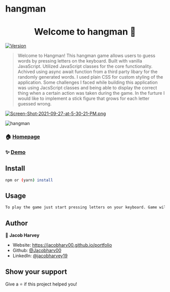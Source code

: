 # hangman
<h1 align="center">Welcome to hangman 👋</h1>
<p>
  <a href="https://www.npmjs.com/package/hangman" target="_blank">
    <img alt="Version" src="https://img.shields.io/npm/v/hangman.svg">
  </a>
</p>

> Welcome to Hangman! This hangman game allows users to guess words by pressing letters on the keyboard. Built with vanilla JavaScript. Utilized JavaScript classes for the core functionality. Achived using async await function from a third party libary for the randomly generated words. I used plain CSS for custom styling of the application. Some challenges I faced while building this application was using JacsScript classes and being able to display the correct thing when a certain action was taken during the game. In the furture I would like to implement a stick figure that grows for each letter guessed wrong. 

[![Screen-Shot-2021-09-27-at-5-30-21-PM.png](https://i.postimg.cc/HkkvtZ1x/Screen-Shot-2021-09-27-at-5-30-21-PM.png)](https://postimg.cc/D8RcvcZk)

![hangman](https://media.giphy.com/media/ybQIv0CsYm1XY9A8Dm/giphy.gif)



### 🏠 [Homepage](https://harvey-hangman.netlify.app)

### ✨ [Demo](https://www.loom.com/share/0d736077bf6040baa96684cdb936e0e1)

## Install

```sh
npm or (yarn) install
```

## Usage

```sh
To play the game just start pressing letters on your keyboard. Game will tell you how many guesses you have left. Guesses will not be taken away if you guess the same letter. Once you are out of guesses it will tell you what the word was or it will congratulate you. To start a new game just click the reset button. Enjoy!
```

## Author

👤 **Jacob Harvey**

* Website: https://jacobharv00.github.io/portfolio
* Github: [@Jacobharv00](https://github.com/Jacobharv00)
* LinkedIn: [@jacobharvey19](https://linkedin.com/in/jacobharvey19)

## Show your support

Give a ⭐️ if this project helped you!
